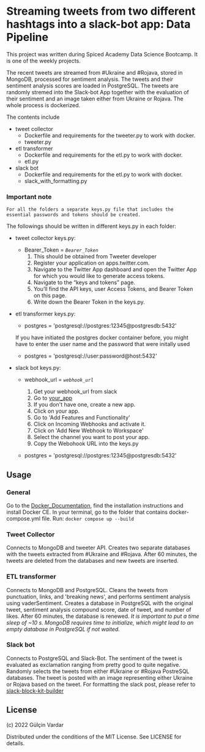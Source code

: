 # Streaming tweets from two different hashtags into a slack-bot app: Data Pipeline

This project was written during Spiced Academy Data Science Bootcamp. 
It is one of the weekly projects.

The recent tweets are streamed from #Ukraine and #Rojava, stored in MongoDB, processed for sentiment analysis.
The tweets and their sentiment analysis scores are loaded in PostgreSQL. 
The tweets are randomly stremed into the Slack-bot App together with the evaluation of their sentiment and an image taken either from Ukraine or Rojava.
The whole process is dockerized.

The contents include 
- tweet collector
    - Dockerfile and requirements for the tweeter.py to work with docker.
    - tweeter.py
- etl transformer
    - Dockerfile and requirements for the etl.py to work with docker.
    - etl.py
- slack bot
    - Dockerfile and requirements for the etl.py to work with docker.
    - slack_with_formatting.py

### Important note
    For all the folders a separate keys.py file that includes the essential passwords and tokens should be created. 

The followings should be written in different keys.py in each folder:
- tweet collector keys.py:
    - Bearer_Token = *`Bearer_Token`*
        1. This should be obtained from Tweeter developer 
        2. Register your application on apps.twitter.com.
        3. Navigate to the Twitter App dashboard and open the Twitter App for which you would like to generate access tokens.
        4. Navigate to the “keys and tokens” page.
        5. You’ll find the API keys, user Access Tokens, and Bearer Token on this page.
        6. Write down the Bearer Token in the keys.py.

- etl transformer keys.py:
    - postgres = 'postgresql://postgres:12345@postgresdb:5432'

    If you have initiated the postgres docker container before, you might have to enter the user name and the password that were initally used
    - postgres = 'postgresql://user:password@host:5432'

- slack bot keys.py:
    - webhook_url = *`webhook_url`*

        1. Get your webhook_url from slack
        2. Go to [your_app](https://api.slack.com/apps)
        3. If you don't have one, create a new app. 
        4. Click on your app.
        5. Go to 'Add Features and Functionality'
        6. Click on Incoming Webhooks and activate it.
        7. Click on 'Add New Webhook to Workspace'
        8. Select the channel you want to post your app. 
        9. Copy the Webohook URL into the keys.py

    - postgres = 'postgresql://postgres:12345@postgresdb:5432'


## Usage 

### General
Go to the [Docker_Documentation](https://docs.docker.com/), find the installation instructions and install Docker CE.
In your terminal, go to the folder that contains docker-compose.yml file.
Run: `docker compose up --build`

### Tweet Collector

Connects to MongoDB and tweeter API. 
Creates two separate databases with the tweets extracted from #Ukraine and #Rojava. 
After 60 minutes, the tweets are deleted from the databases and new tweets are inserted.

### ETL transformer

Connects to MongoDB and PostgreSQL. 
Cleans the tweets from punctuation, links, and 'breaking news', and performs sentiment analysis using vaderSentiment.
Creates a database in PostgreSQL with the original tweet, sentiment analysis compound score, date of tweet, and number of likes.
After 60 minutes, the database is renewed.
*It is important to put a time sleep of ~10 s. 
MongoDB requires time to initialize, which might lead to an empty database in PostgreSQL if not waited.*

### Slack bot

Connects to PostgreSQL and Slack-Bot. 
The sentiment of the tweet is evaluated as exclamation ranging from pretty good to quite negative.
Randomly selects the tweets from either #Ukraine or #Rojava PostreSQL databases. 
The tweet is posted with an image representing either Ukraine or Rojava based on the tweet.
For formatting the slack post, please refer to [slack-block-kit-builder](https://app.slack.com/block-kit-builder/T036UAB10E5)

## License

(c) 2022 Gülçin Vardar

Distributed under the conditions of the MIT License. See LICENSE for details.
